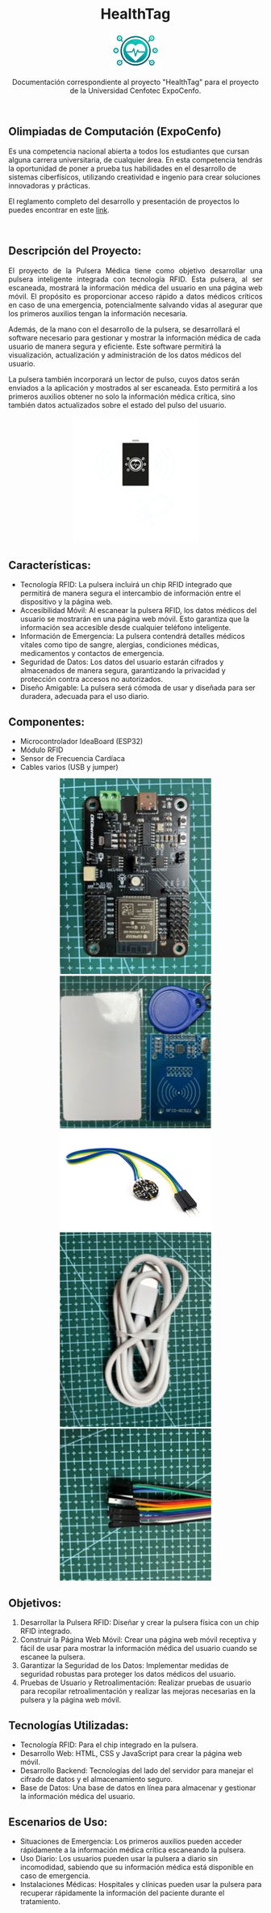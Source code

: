 

<div align="center">
<h1> 
  HealthTag
</h1>
<p align="center"> 
  <img src="Imagenes/logoSoloImagen.png" alt="Logo" width="100" />
</p>

Documentación correspondiente al proyecto "HealthTag" para el proyecto de la Universidad Cenfotec ExpoCenfo.
</div>

<br/>

## Olimpiadas de Computación (ExpoCenfo)

Es una competencia nacional abierta a todos los estudiantes que cursan alguna carrera universitaria, de cualquier área. En esta competencia tendrás la oportunidad de poner a prueba tus habilidades en el desarrollo de sistemas ciberfísicos, utilizando creatividad e ingenio para crear soluciones innovadoras y prácticas.

El reglamento completo del desarrollo y presentación de proyectos lo puedes encontrar en este [link](https://ucenfotec.ac.cr/expocenfo/).

<br/>

<h2>Descripción del Proyecto:</h2> 

<p align="justify">El proyecto de la Pulsera Médica tiene como objetivo desarrollar una pulsera inteligente integrada con tecnología RFID. Esta pulsera, al ser escaneada, mostrará la información médica del usuario en una página web móvil. El propósito es proporcionar acceso rápido a datos médicos críticos en caso de una emergencia, potencialmente salvando vidas al asegurar que los primeros auxilios tengan la información necesaria.

<br/>

Además, de la mano con el desarrollo de la pulsera, se desarrollará el software necesario para gestionar y mostrar la información médica de cada usuario de manera segura y eficiente. Este software permitirá la visualización, actualización y administración de los datos médicos del usuario.


La pulsera también incorporará un lector de pulso, cuyos datos serán enviados a la aplicación y mostrados al ser escaneada. Esto permitirá a los primeros auxilios obtener no solo la información médica crítica, sino también datos actualizados sobre el estado del pulso del usuario.</p>

<p align="center"> 
  <img src="Imagenes/Scan.png" alt="Logo" width="250"/>
</p>

## Características:
- Tecnología RFID: La pulsera incluirá un chip RFID integrado que permitirá de manera segura el intercambio de información entre el dispositivo y la página web.
- Accesibilidad Móvil: Al escanear la pulsera RFID, los datos médicos del usuario se mostrarán en una página web móvil. Esto garantiza que la información sea accesible desde cualquier teléfono inteligente.
- Información de Emergencia: La pulsera contendrá detalles médicos vitales como tipo de sangre, alergias, condiciones médicas, medicamentos y contactos de emergencia.
- Seguridad de Datos: Los datos del usuario estarán cifrados y almacenados de manera segura, garantizando la privacidad y protección contra accesos no autorizados.
- Diseño Amigable: La pulsera será cómoda de usar y diseñada para ser duradera, adecuada para el uso diario.

## Componentes:

- Microcontrolador IdeaBoard (ESP32)
- Módulo RFID
- Sensor de Frecuencia Cardíaca
- Cables varios (USB y jumper)

<p align="center"> 
  <img src="Imagenes/Board.jpg" alt="Logo" width="300"/><img src="Imagenes/RFID.jpg" alt="Logo" width="300"/><img src="Imagenes/Sensor-de-Pulso-Cardiaco_2.jpg" alt="Logo" width="300"/><img src="Imagenes/USB.jpg" alt="Logo" width="300"/><img src="Imagenes/Jumpers.jpg" alt="Logo" width="300"/>
</p>

## Objetivos:
1. Desarrollar la Pulsera RFID: Diseñar y crear la pulsera física con un chip RFID integrado.
2. Construir la Página Web Móvil: Crear una página web móvil receptiva y fácil de usar para mostrar la información médica del usuario cuando se escanee la pulsera.
3. Garantizar la Seguridad de los Datos: Implementar medidas de seguridad robustas para proteger los datos médicos del usuario.
4. Pruebas de Usuario y Retroalimentación: Realizar pruebas de usuario para recopilar retroalimentación y realizar las mejoras necesarias en la pulsera y la página web móvil.

## Tecnologías Utilizadas:
- Tecnología RFID: Para el chip integrado en la pulsera.
- Desarrollo Web: HTML, CSS y JavaScript para crear la página web móvil.
- Desarrollo Backend: Tecnologías del lado del servidor para manejar el cifrado de datos y el almacenamiento seguro.
- Base de Datos: Una base de datos en línea para almacenar y gestionar la información médica del usuario.

  

## Escenarios de Uso:
- Situaciones de Emergencia: Los primeros auxilios pueden acceder rápidamente a la información médica crítica escaneando la pulsera.
- Uso Diario: Los usuarios pueden usar la pulsera a diario sin incomodidad, sabiendo que su información médica está disponible en caso de emergencia.
- Instalaciones Médicas: Hospitales y clínicas pueden usar la pulsera para recuperar rápidamente la información del paciente durante el tratamiento.

</body>
